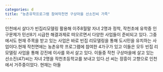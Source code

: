 ```yaml
---
categories: d
title: "농촌유학프로그램 참여작천면 구상마을 선소진씨 가족"
---
```

인천에서 살다가 빈집리모델링 활용해 이주8월말 자녀 2명과 정착, 작천초에 유학중 인구문제가 민선8기 시급한 해결과제로 떠오르면서 다양한 사업들이 준비되고 있다. 그중에서도 현재 주목을 받고 있는 사업은 바로 빈집 리모델링을 통해 도시민을 유치하는 사업이다.현재 작천면에는 농촌유학 프로그램에 참여한 4가구가 있고 이들은 모두 빈집 리모델링 사업을 통해 강진에 이사를 와서 살고 있다. 이들중 작천 구상마을에 살고 있는 선소진(47)씨는 자녀 2명을 작천초등학교를 보내고 있다.선 씨는 장흥이 고향으로 인천에서 거주중이었다. 현재는 아들
